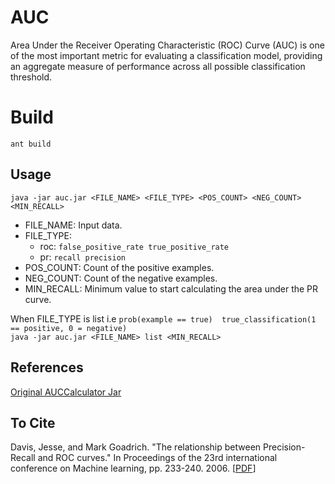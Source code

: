# AUC
Area Under the Receiver Operating Characteristic (ROC) Curve (AUC) is one of the most important metric for evaluating a classification model, providing an aggregate measure of performance across all possible classification threshold.

# Build
`ant build`

## Usage
`java -jar auc.jar <FILE_NAME> <FILE_TYPE> <POS_COUNT> <NEG_COUNT> <MIN_RECALL>`

* FILE_NAME: Input data.
* FILE_TYPE: 
    - roc: `false_positive_rate true_positive_rate`
    - pr: ```recall precision```
* POS_COUNT: Count of the positive examples.
* NEG_COUNT: Count of the negative examples.
* MIN_RECALL: Minimum value to start calculating the area under the PR curve.

When FILE_TYPE is list i.e ```prob(example == true)  true_classification(1 == positive, 0 = negative)```                        
```java -jar auc.jar <FILE_NAME> list <MIN_RECALL>```

## References
[Original AUCCalculator Jar](http://mark.goadrich.com/programs/AUC/)

## To Cite
Davis, Jesse, and Mark Goadrich. "The relationship between Precision-Recall and ROC curves." In Proceedings of the 23rd international conference on Machine learning, pp. 233-240. 2006. [[PDF](http://mark.goadrich.com/articles/davisgoadrichcamera2.pdf)]